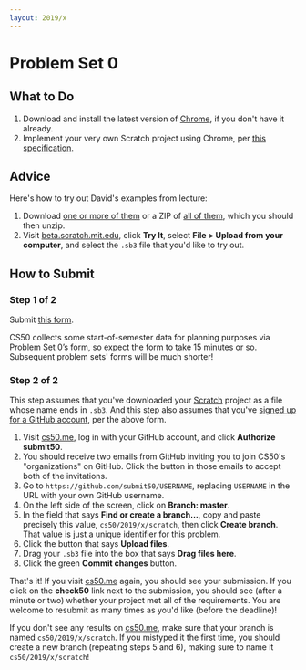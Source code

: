 ```yaml
---
layout: 2019/x
---
```


# Problem Set 0

## What to Do

1. Download and install the latest version of [Chrome](https://www.google.com/chrome/), if you don't have it already.
1. Implement your very own Scratch project using Chrome, per [this specification](scratch.md).

## Advice

Here's how to try out David's examples from lecture:

1. Download [one or more of them](https://cdn.cs50.net/2018/fall/lectures/0/src0/) or a ZIP of [all of them](https://cdn.cs50.net/2018/fall/lectures/0/src0.zip), which you should then unzip.
1. Visit [beta.scratch.mit.edu](https://beta.scratch.mit.edu/), click **Try It**, select **File > Upload from your computer**, and select the `.sb3` file that you'd like to try out.

## How to Submit

### Step 1 of 2

Submit [this form](https://forms.cs50.net/2019/x/psets/0).

CS50 collects some start-of-semester data for planning purposes via Problem Set 0’s form, so expect the form to take 15 minutes or so. Subsequent problem sets' forms will be much shorter!

### Step 2 of 2

This step assumes that you've downloaded your [Scratch](scratch.md) project as a file whose name ends in `.sb3`. And this step also assumes that you've [signed up for a GitHub account](https://github.com/join), per the above form.

1. Visit [cs50.me](https://cs50.me/), log in with your GitHub account, and click **Authorize submit50**.
1. You should receive two emails from GitHub inviting you to join CS50's "organizations" on GitHub. Click the button in those emails to accept both of the invitations.
1. Go to `https://github.com/submit50/USERNAME`, replacing `USERNAME` in the URL with your own GitHub username.
1. On the left side of the screen, click on **Branch: master**.
1. In the field that says **Find or create a branch...**, copy and paste precisely this value, `cs50/2019/x/scratch`, then click **Create branch**. That value is just a unique identifier for this problem.
1. Click the button that says **Upload files**.
1. Drag your `.sb3` file into the box that says **Drag files here**.
1. Click the green **Commit changes** button.

That's it! If you visit [cs50.me](https://cs50.me/) again, you should see your submission. If you click on the **check50** link next to the submission, you should see (after a minute or two) whether your project met all of the requirements. You are welcome to resubmit as many times as you'd like (before the deadline)!

If you don't see any results on [cs50.me](https://cs50.me/), make sure that your branch is named `cs50/2019/x/scratch`. If you mistyped it the first time, you should create a new branch (repeating steps 5 and 6), making sure to name it `cs50/2019/x/scratch`!
